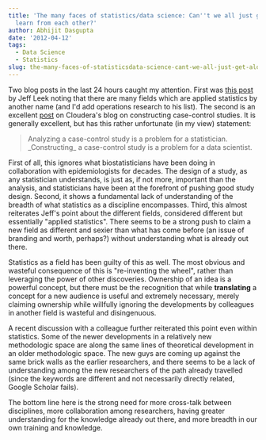 ```yaml
---
title: 'The many faces of statistics/data science: Can''t we all just get along and
  learn from each other?'
author: Abhijit Dasgupta
date: '2012-04-12'
tags:
  - Data Science
  - Statistics
slug: the-many-faces-of-statisticsdata-science-cant-we-all-just-get-along-and-learn-from-each-other
---
```


Two blog posts in the last 24 hours caught my attention. First was [this post](http://simplystatistics.tumblr.com/post/20902656344/statistics-is-not-math) by Jeff Leek noting that there are many fields which are applied statistics by another name (and I'd add operations research to his list). The second is an excellent [post](http://www.cloudera.com/blog/2012/04/constructing-case-control-studies-with-hadoop-healthcare/) on Cloudera's blog on constructing case-control studies. It is generally excellent, but has this rather unfortunate (in my view) statement:

<blockquote>Analyzing a case-control study is a problem for a statistician. _Constructing_ a case-control study is a problem for a data scientist.</blockquote>

First of all, this ignores what biostatisticians have been doing in collaboration with epidemiologists for decades. The design of a study, as any statistician understands, is just as, if not more, important than the analysis, and statisticians have been at the forefront of pushing good study design. Second, it shows a fundamental lack of understanding of the breadth of what statistics as a discipline encompasses. Third, this almost reiterates Jeff's point about the different fields, considered different but essentially "applied statistics". There seems to be a strong push to claim a new field as different and sexier than what has come before (an issue of branding and worth, perhaps?) without understanding what is already out there.

Statistics as a field has been guilty of this as well. The most obvious and wasteful consequence of this is "re-inventing the wheel", rather than leveraging the power of other discoveries. Ownership of an idea is a powerful concept, but there must be the recognition that while **translating** a concept for a new audience is useful and extremely necessary, merely claiming ownership while willfully ignoring the developments by colleagues in another field is wasteful and disingenuous.

A recent discussion with a colleague further reiterated this point even within statistics. Some of the newer developments in a relatively new methodologic space are along the same lines of theoretical development in an older methodologic space. The new guys are coming up against the same brick walls as the earlier researchers, and there seems to be a lack of understanding among the new researchers of the path already travelled (since the keywords are different and not necessarily directly related, Google Scholar fails).

The bottom line here is the strong need for more cross-talk between disciplines, more collaboration among researchers, having greater understanding for the knowledge already out there, and more breadth in our own training and knowledge.
